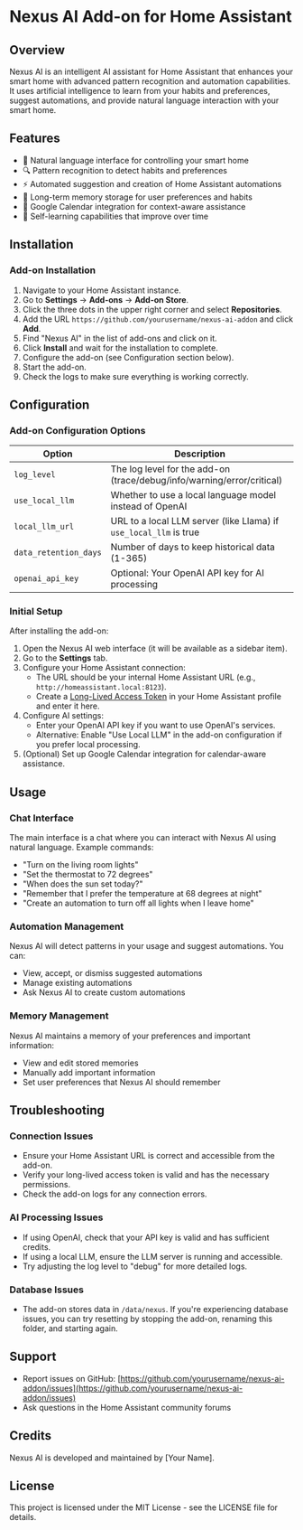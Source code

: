 # Nexus AI Add-on for Home Assistant

## Overview

Nexus AI is an intelligent AI assistant for Home Assistant that enhances your smart home with advanced pattern recognition and automation capabilities. It uses artificial intelligence to learn from your habits and preferences, suggest automations, and provide natural language interaction with your smart home.

## Features

- 🤖 Natural language interface for controlling your smart home
- 🔍 Pattern recognition to detect habits and preferences
- ⚡ Automated suggestion and creation of Home Assistant automations
- 🧠 Long-term memory storage for user preferences and habits
- 📅 Google Calendar integration for context-aware assistance
- 🔄 Self-learning capabilities that improve over time

## Installation

### Add-on Installation

1. Navigate to your Home Assistant instance.
2. Go to **Settings** → **Add-ons** → **Add-on Store**.
3. Click the three dots in the upper right corner and select **Repositories**.
4. Add the URL `https://github.com/yourusername/nexus-ai-addon` and click **Add**.
5. Find "Nexus AI" in the list of add-ons and click on it.
6. Click **Install** and wait for the installation to complete.
7. Configure the add-on (see Configuration section below).
8. Start the add-on.
9. Check the logs to make sure everything is working correctly.

## Configuration

### Add-on Configuration Options

| Option | Description |
|--------|-------------|
| `log_level` | The log level for the add-on (trace/debug/info/warning/error/critical) |
| `use_local_llm` | Whether to use a local language model instead of OpenAI |
| `local_llm_url` | URL to a local LLM server (like Llama) if `use_local_llm` is true |
| `data_retention_days` | Number of days to keep historical data (1-365) |
| `openai_api_key` | Optional: Your OpenAI API key for AI processing |

### Initial Setup

After installing the add-on:

1. Open the Nexus AI web interface (it will be available as a sidebar item).
2. Go to the **Settings** tab.
3. Configure your Home Assistant connection:
   - The URL should be your internal Home Assistant URL (e.g., `http://homeassistant.local:8123`).
   - Create a [Long-Lived Access Token](https://developers.home-assistant.io/docs/auth_api/#long-lived-access-token) in your Home Assistant profile and enter it here.
4. Configure AI settings:
   - Enter your OpenAI API key if you want to use OpenAI's services.
   - Alternative: Enable "Use Local LLM" in the add-on configuration if you prefer local processing.
5. (Optional) Set up Google Calendar integration for calendar-aware assistance.

## Usage

### Chat Interface

The main interface is a chat where you can interact with Nexus AI using natural language. Example commands:

- "Turn on the living room lights"
- "Set the thermostat to 72 degrees"
- "When does the sun set today?"
- "Remember that I prefer the temperature at 68 degrees at night"
- "Create an automation to turn off all lights when I leave home"

### Automation Management

Nexus AI will detect patterns in your usage and suggest automations. You can:

- View, accept, or dismiss suggested automations
- Manage existing automations
- Ask Nexus AI to create custom automations

### Memory Management

Nexus AI maintains a memory of your preferences and important information:

- View and edit stored memories
- Manually add important information
- Set user preferences that Nexus AI should remember

## Troubleshooting

### Connection Issues

- Ensure your Home Assistant URL is correct and accessible from the add-on.
- Verify your long-lived access token is valid and has the necessary permissions.
- Check the add-on logs for any connection errors.

### AI Processing Issues

- If using OpenAI, check that your API key is valid and has sufficient credits.
- If using a local LLM, ensure the LLM server is running and accessible.
- Try adjusting the log level to "debug" for more detailed logs.

### Database Issues

- The add-on stores data in `/data/nexus`. If you're experiencing database issues, you can try resetting by stopping the add-on, renaming this folder, and starting again.

## Support

- Report issues on GitHub: [https://github.com/yourusername/nexus-ai-addon/issues](https://github.com/yourusername/nexus-ai-addon/issues)
- Ask questions in the Home Assistant community forums

## Credits

Nexus AI is developed and maintained by [Your Name].

## License

This project is licensed under the MIT License - see the LICENSE file for details.
